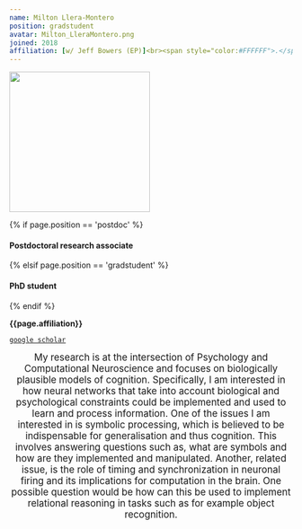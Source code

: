 ```yaml
---
name: Milton Llera-Montero
position: gradstudent
avatar: Milton_LleraMontero.png
joined: 2018
affiliation: [w/ Jeff Bowers (EP)]<br><span style="color:#FFFFFF">.</span>
---
```


<img width="250" src="{{site.baseurl}}/images/people/{{page.avatar}}" data-action="zoom">

 {% if page.position == 'postdoc' %}
<h4>Postdoctoral research associate</h4>
 {% elsif page.position == 'gradstudent' %}
<h4>PhD student</h4>
 {% endif %}

<b>{{page.affiliation}}</b>

<i class="fa fa-book"></i> <a href="https://scholar.google.co.uk/citations?user=mTcxP70AAAAJ&hl=en">`google scholar`</a><br>

<header class="masthead text-justify" style="font-size:120%">
My research is at the intersection of Psychology and Computational Neuroscience and focuses on biologically plausible models of cognition.  Specifically, I am interested in how neural networks that take into account biological and psychological constraints could be implemented and used to learn and process information. One of the issues I am interested in is symbolic processing, which is believed to be indispensable for generalisation and thus cognition. This involves answering questions such as, what are symbols and how are they implemented and manipulated. Another, related issue, is the role of timing and synchronization in neuronal firing and its implications for computation in the brain. One possible question would be how can this be used to implement relational reasoning in tasks such as for example object recognition.
</header>
<br><br>